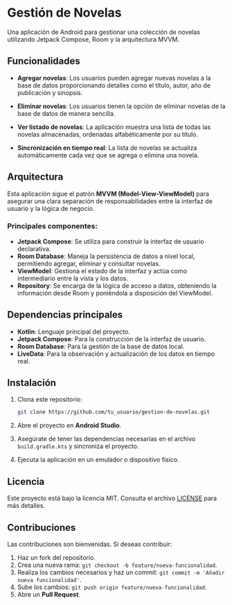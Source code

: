# Gestión de Novelas

Una aplicación de Android para gestionar una colección de novelas utilizando Jetpack Compose, Room y la arquitectura MVVM.

## Funcionalidades

- **Agregar novelas**: Los usuarios pueden agregar nuevas novelas a la base de datos proporcionando detalles como el título, autor, año de publicación y sinopsis.
  
- **Eliminar novelas**: Los usuarios tienen la opción de eliminar novelas de la base de datos de manera sencilla.

- **Ver listado de novelas**: La aplicación muestra una lista de todas las novelas almacenadas, ordenadas alfabéticamente por su título.

- **Sincronización en tiempo real**: La lista de novelas se actualiza automáticamente cada vez que se agrega o elimina una novela.

## Arquitectura

Esta aplicación sigue el patrón **MVVM (Model-View-ViewModel)** para asegurar una clara separación de responsabilidades entre la interfaz de usuario y la lógica de negocio.

### Principales componentes:

- **Jetpack Compose**: Se utiliza para construir la interfaz de usuario declarativa.
- **Room Database**: Maneja la persistencia de datos a nivel local, permitiendo agregar, eliminar y consultar novelas.
- **ViewModel**: Gestiona el estado de la interfaz y actúa como intermediario entre la vista y los datos.
- **Repository**: Se encarga de la lógica de acceso a datos, obteniendo la información desde Room y poniéndola a disposición del ViewModel.

## Dependencias principales

- **Kotlin**: Lenguaje principal del proyecto.
- **Jetpack Compose**: Para la construcción de la interfaz de usuario.
- **Room Database**: Para la gestión de la base de datos local.
- **LiveData**: Para la observación y actualización de los datos en tiempo real.

## Instalación

1. Clona este repositorio:
    ```bash
    git clone https://github.com/tu_usuario/gestion-de-novelas.git
    ```

2. Abre el proyecto en **Android Studio**.
   
3. Asegúrate de tener las dependencias necesarias en el archivo `build.gradle.kts` y sincroniza el proyecto.

4. Ejecuta la aplicación en un emulador o dispositivo físico.

## Licencia

Este proyecto está bajo la licencia MIT. Consulta el archivo [LICENSE](LICENSE) para más detalles.

## Contribuciones

Las contribuciones son bienvenidas. Si deseas contribuir:

1. Haz un fork del repositorio.
2. Crea una nueva rama: `git checkout -b feature/nueva-funcionalidad`.
3. Realiza los cambios necesarios y haz un commit: `git commit -m 'Añadir nueva funcionalidad'`.
4. Sube los cambios: `git push origin feature/nueva-funcionalidad`.
5. Abre un **Pull Request**.

